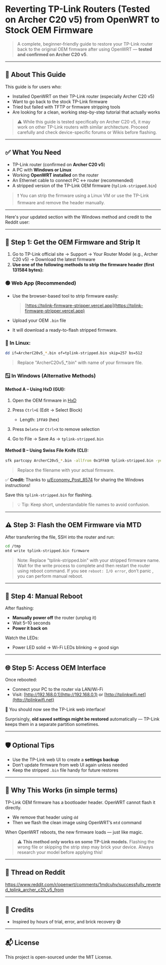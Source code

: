# Reverting TP-Link Routers (Tested on Archer C20 v5) from OpenWRT to Stock OEM Firmware

> A complete, beginner-friendly guide to restore your TP-Link router back to the original OEM firmware after using OpenWRT — **tested and confirmed on Archer C20 v5**.

---

## 📌 About This Guide

This guide is for users who:

* Installed OpenWRT on their TP-Link router (especially Archer C20 v5)
* Want to go back to the stock TP-Link firmware
* Tried but failed with TFTP or firmware stripping tools
* Are looking for a clean, working step-by-step tutorial that actually works

> ⚠️ While this guide is tested specifically on Archer C20 v5, it may work on other TP-Link routers with similar architecture. Proceed carefully and check device-specific forums or Wikis before flashing.

---

## ✅ What You Need

* TP-Link router (confirmed on **Archer C20 v5**)
* A PC with **Windows or Linux**
* Working **OpenWRT installed** on the router
* An Ethernet cable to connect PC ↔ router (recommended)
* A stripped version of the TP-Link OEM firmware (`tplink-stripped.bin`)

> ❗ You can strip the firmware using a Linux VM or use the TP-Link firmware and remove the header manually.

---

Here's your updated section with the Windows method and credit to the Reddit user:

---

## 🧰 Step 1: Get the OEM Firmware and Strip It

1. Go to TP-Link official site → Support → Your Router Model (e.g., Archer C20 v5) → Download the latest firmware
2. **Use one of the following methods to strip the firmware header (first 131584 bytes):**

### 🟢 Web App (Recommended)

* Use the browser-based tool to strip firmware easily:

  > [https://tplink-firmware-stripper.vercel.app](https://tplink-firmware-stripper.vercel.app)
* Upload your OEM `.bin` file
* It will download a ready-to-flash stripped firmware.

### 🐧 In Linux:

```bash
dd if=ArcherC20v5_*.bin of=tplink-stripped.bin skip=257 bs=512
```

> Replace "ArcherC20v5\_\*.bin" with name of your firmware file.

### 🪟 In Windows (Alternative Methods)

#### Method A – Using HxD (GUI):

1. Open the OEM firmware in [HxD](https://mh-nexus.de/en/hxd/)
2. Press `Ctrl+E` (Edit → Select Block)

   * Length: `1FFA9` (hex)
3. Press `Delete` or `Ctrl+X` to remove selection
4. Go to File → Save As → `tplink-stripped.bin`

#### Method B – Using Swiss File Knife (CLI):

```bash
sfk partcopy ArcherC20v5_*.bin -allfrom 0x1FFA9 tplink-stripped.bin -yes
```

> Replace the filename with your actual firmware.

✅ **Credit:** Thanks to [u/Economy\_Post\_8574](https://www.reddit.com/user/Economy_Post_8574/) for sharing the Windows instructions!

Save this `tplink-stripped.bin` for flashing.

> 💡 Tip: Keep short, understandable file names to avoid confusion.

---

## ⚠️ Step 3: Flash the OEM Firmware via MTD

After transferring the file, SSH into the router and run:

```bash
cd /tmp
mtd write tplink-stripped.bin firmware
```
> Note: Replace "tplink-stripped.bin" with your stripped firmware name.
> Wait for the write process to complete and then restart the router using reboot command. If you see `reboot: I/O error`, don’t panic , you can perform manual reboot.

---

## 🔁 Step 4: Manual Reboot

After flashing:

* **Manually power off** the router (unplug it)
* Wait 5–10 seconds
* **Power it back on**

Watch the LEDs:

* Power LED solid → Wi-Fi LEDs blinking → good sign

---

## 🌐 Step 5: Access OEM Interface

Once rebooted:

* Connect your PC to the router via LAN/Wi-Fi
* Visit: [http://192.168.0.1](http://192.168.0.1) or [http://tplinkwifi.net](http://tplinkwifi.net)

🎉 You should now see the TP-Link web interface!

Surprisingly, **old saved settings might be restored** automatically — TP-Link keeps them in a separate partition sometimes.

---

## 🛡️ Optional Tips

* Use the TP-Link web UI to create a **settings backup**
* Don’t update firmware from web UI again unless needed
* Keep the stripped `.bin` file handy for future restores

---

## 🧠 Why This Works (in simple terms)

TP-Link OEM firmware has a bootloader header. OpenWRT cannot flash it directly.

* We remove that header using `dd`
* Then we flash the clean image using OpenWRT’s `mtd` command

When OpenWRT reboots, the new firmware loads — just like magic.

> ⚠️ **This method only works on some TP-Link models.** Flashing the wrong file or skipping the strip step may brick your device. Always research your model before applying this!

---

## 🧵 Thread on Reddit

https://www.reddit.com/r/openwrt/comments/1mdcuhv/successfully_reverted_tplink_archer_c20_v5_from

---

## 🙌 Credits

* Inspired by hours of trial, error, and brick recovery 😅

---

## 📬 License

This project is open-sourced under the MIT License.
